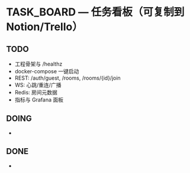 # TASK_BOARD — 任务看板（可复制到 Notion/Trello）

## TODO
- 工程骨架与 /healthz
- docker-compose 一键启动
- REST: /auth/guest, /rooms, /rooms/{id}/join
- WS: 心跳/重连/广播
- Redis: 房间元数据
- 指标与 Grafana 面板

## DOING
-

## DONE
-
